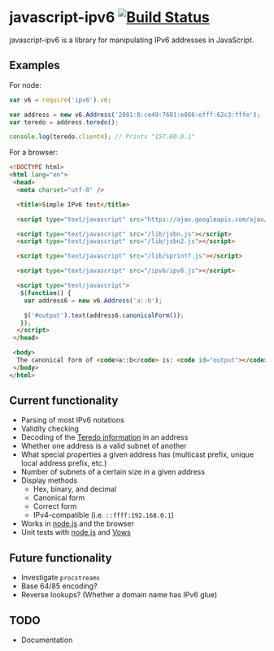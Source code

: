 javascript-ipv6 [![Build Status](https://secure.travis-ci.org/beaugunderson/javascript-ipv6.png?branch=master)](http://travis-ci.org/beaugunderson/javascript-ipv6)
===============

javascript-ipv6 is a library for manipulating IPv6 addresses in JavaScript.

Examples
--------

For node:

```js
var v6 = require('ipv6').v6;

var address = new v6.Address('2001:0:ce49:7601:e866:efff:62c3:fffe');
var teredo = address.teredo();

console.log(teredo.client4); // Prints "157.60.0.1"
```

For a browser:

```html
<!DOCTYPE html>
<html lang="en">
 <head>
  <meta charset="utf-8" />

  <title>Simple IPv6 test</title>

  <script type="text/javascript" src="https://ajax.googleapis.com/ajax/libs/jquery/1.6.4/jquery.min.js"></script>

  <script type="text/javascript" src="/lib/jsbn.js"></script>
  <script type="text/javascript" src="/lib/jsbn2.js"></script>

  <script type="text/javascript" src="/lib/sprintf.js"></script>

  <script type="text/javascript" src="/ipv6/ipv6.js"></script>

  <script type="text/javascript">
   $(function() {
    var address6 = new v6.Address('a::b');

    $('#output').text(address6.canonicalForm());
   });
  </script>
 </head>

 <body>
  The canonical form of <code>a::b</code> is: <code id="output"></code>
 </body>
</html>
```

Current functionality
---------------------

-    Parsing of most IPv6 notations
-    Validity checking
-    Decoding of the [Teredo information](http://en.wikipedia.org/wiki/Teredo_tunneling#IPv6_addressing) in an address
-    Whether one address is a valid subnet of another
-    What special properties a given address has (multicast prefix, unique local address prefix, etc.)
-    Number of subnets of a certain size in a given address
-    Display methods
     -    Hex, binary, and decimal
     -    Canonical form
     -    Correct form
     -    IPv4-compatible (i.e. `::ffff:192.168.0.1`)
-    Works in [node.js](http://nodejs.org/) and the browser
-    Unit tests with [node.js](http://nodejs.org/) and [Vows](http://vowsjs.org/)

Future functionality
--------------------

-    Investigate `procstreams`
-    Base 64/85 encoding?
-    Reverse lookups? (Whether a domain name has IPv6 glue)

TODO
----

-    Documentation